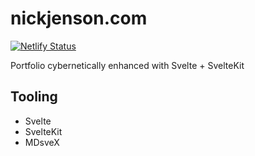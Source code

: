# nickjenson.com

[![Netlify Status](https://api.netlify.com/api/v1/badges/02aab878-0b13-48f3-afe6-a4ca740163a0/deploy-status)](https://app.netlify.com/sites/infallible-minsky-a4db0b/deploys)

Portfolio cybernetically enhanced with Svelte + SvelteKit

## Tooling

- Svelte
- SvelteKit
- MDsveX
